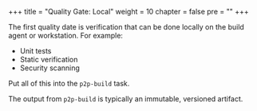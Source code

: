 +++
title = "Quality Gate: Local"
weight = 10
chapter = false
pre = ""
+++

The first quality date is verification that can be done locally on the build agent or workstation. For example:

* Unit tests
* Static verification
* Security scanning

Put all of this into the `p2p-build` task.

The output from `p2p-build` is typically an immutable, versioned artifact.
